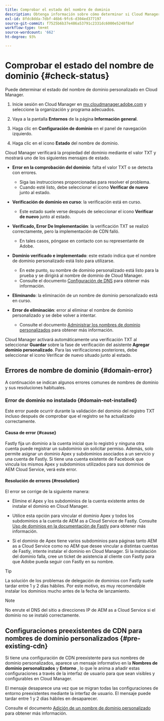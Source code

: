 ```yaml
---
title: Comprobar el estado del nombre de dominio
description: Obtenga información sobre cómo determinar si Cloud Manager ha verificado correctamente su nombre de dominio personalizado.
exl-id: 8fdc8dda-7dbf-46b6-9fc6-d304ed377197
source-git-commit: f7525b6b37e486a53791c2331dc6000e5248f8af
workflow-type: tm+mt
source-wordcount: '662'
ht-degree: 93%

---
```



# Comprobar el estado del nombre de dominio {#check-status}

Puede determinar el estado del nombre de dominio personalizado en Cloud Manager.

1. Inicie sesión en Cloud Manager en [my.cloudmanager.adobe.com](https://my.cloudmanager.adobe.com/) y seleccione la organización y programa adecuados.

1. Vaya a la pantalla **Entornos** de la página **Información general**.

1. Haga clic en **Configuración de dominio** en el panel de navegación izquierdo.

1. Haga clic en el icono **Estado** del nombre de dominio.

Cloud Manager verificará la propiedad del dominio mediante el valor TXT y mostrará uno de los siguientes mensajes de estado.

* **Error en la comprobación del dominio**: falta el valor TXT o se detecta con errores.

   * Siga las instrucciones proporcionadas para resolver el problema.
   * Cuando esté listo, debe seleccionar el icono **Verificar de nuevo** junto al estado.

* **Verificación de dominio en curso**: la verificación está en curso.

   * Este estado suele verse después de seleccionar el icono **Verificar de nuevo** junto al estado.

* **Verificado, Error De Implementación**: la verificación TXT se realizó correctamente, pero la implementación de CDN falló.

   * En tales casos, póngase en contacto con su representante de Adobe.

* **Dominio verificado e implementado**: este estado indica que el nombre de dominio personalizado está listo para utilizarse.

   * En este punto, su nombre de dominio personalizado está listo para la prueba y se dirigirá al nombre de dominio de Cloud Manager.
   * Consulte el documento [Configuración de DNS](/help/implementing/cloud-manager/custom-domain-names/configure-dns-settings.md) para obtener más información.

* **Eliminando**: la eliminación de un nombre de dominio personalizado está en curso.

* **Error de eliminación**: error al eliminar el nombre de dominio personalizado y se debe volver a intentar.

   * Consulte el documento [Administrar los nombres de dominio personalizados](/help/implementing/cloud-manager/custom-domain-names/managing-custom-domain-names.md) para obtener más información.

Cloud Manager activará automáticamente una verificación TXT al seleccionar **Guardar** sobre la fase de verificación del asistente **Agregar dominio personalizado**. Para las verificaciones posteriores, debe seleccionar el icono Verificar de nuevo situado junto al estado.

## Errores de nombre de dominio {#domain-error}

A continuación se indican algunos errores comunes de nombres de dominio y sus resoluciones habituales.

### Error de dominio no instalado {#domain-not-installed}

Este error puede ocurrir durante la validación del dominio del registro TXT incluso después de comprobar que el registro se ha actualizado correctamente.

#### Causa de error {#cause}

Fastly fija un dominio a la cuenta inicial que lo registró y ninguna otra cuenta puede registrar un subdominio sin solicitar permiso. Además, solo permite asignar un dominio Apex y subdominios asociados a un servicio y una cuenta de Fastly. Si tiene una cuenta existente de Facebook que vincula los mismos Apex y subdominios utilizados para sus dominios de AEM Cloud Service, verá este error.

#### Resolución de errores {#resolution}

El error se corrige de la siguiente manera:

* Elimine el Apex y los subdominios de la cuenta existente antes de instalar el dominio en Cloud Manager.

* Utilice esta opción para vincular el dominio Apex y todos los subdominios a la cuenta de AEM as a Cloud Service de Fastly. Consulte [Uso de dominios en la documentación de Fastly](https://docs.fastly.com/en/guides/working-with-domains) para obtener más información.

* Si el dominio de Apex tiene varios subdominios para páginas tanto AEM as a Cloud Service como no AEM que desee vincular a distintas cuentas de Fastly, intente instalar el dominio en Cloud Manager. Si la instalación del dominio falla, cree un ticket de asistencia al cliente con Fastly para que Adobe pueda seguir con Fastly en su nombre.

>[!TIP]
>
>La solución de los problemas de delegación de dominios con Fastly suele tardar entre 1 y 2 días hábiles. Por este motivo, es muy recomendable instalar los dominios mucho antes de la fecha de lanzamiento.

>[!NOTE]
>
>No enrute el DNS del sitio a direcciones IP de AEM as a Cloud Service si el dominio no se instaló correctamente.

## Configuraciones preexistentes de CDN para nombres de dominio personalizados {#pre-existing-cdn}

Si tiene una configuración de CDN preexistente para sus nombres de dominio personalizados, aparece un mensaje informativo en la **Nombres de dominio personalizados** y **Entorno** , lo que le anima a añadir estas configuraciones a través de la interfaz de usuario para que sean visibles y configurables en Cloud Manager.

El mensaje desaparece una vez que se migran todas las configuraciones de entorno preexistentes mediante la interfaz de usuario. El mensaje puede tardar entre 1 y 2 días hábiles en desaparecer.

Consulte el documento [Adición de un nombre de dominio personalizado](/help/implementing/cloud-manager/custom-domain-names/add-custom-domain-name.md) para obtener más información.
